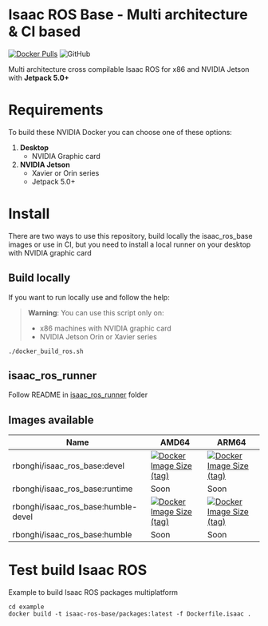 # Isaac ROS Base - Multi architecture & CI based

[![Docker Pulls](https://img.shields.io/docker/pulls/rbonghi/isaac-ros-base)](https://hub.docker.com/r/rbonghi/isaac-ros-base) ![GitHub](https://img.shields.io/github/license/rbonghi/isaac_ros_base)

Multi architecture cross compilable Isaac ROS for x86 and NVIDIA Jetson with **Jetpack 5.0+**

# Requirements

To build these NVIDIA Docker you can choose one of these options:

1. **Desktop**
   * NVIDIA Graphic card
2. **NVIDIA Jetson**
   * Xavier or Orin series
   * Jetpack 5.0+

# Install

There are two ways to use this repository, build locally the isaac_ros_base images or use in CI, but you need to install a local runner on your desktop with NVIDIA graphic card

## Build locally

If you want to run locally use and follow the help:

> **Warning**: 
> You can use this script only on:
>  * x86 machines with NVIDIA graphic card
>  * NVIDIA Jetson Orin or Xavier series

```
./docker_build_ros.sh
```

## isaac_ros_runner

Follow README in [isaac_ros_runner](isaac_ros_runner) folder

## Images available

| Name                                | AMD64 | ARM64 |
|-------------------------------------|-------|-------|
| rbonghi/isaac_ros_base:devel        | [![Docker Image Size (tag)](https://img.shields.io/docker/image-size/rbonghi/isaac-ros-base/devel?arch=amd64)](https://hub.docker.com/r/rbonghi/isaac-ros-base) | [![Docker Image Size (tag)](https://img.shields.io/docker/image-size/rbonghi/isaac-ros-base/devel?arch=arm64)](https://hub.docker.com/r/rbonghi/isaac-ros-base) |
| rbonghi/isaac_ros_base:runtime      | Soon   | Soon   |
| rbonghi/isaac_ros_base:humble-devel | [![Docker Image Size (tag)](https://img.shields.io/docker/image-size/rbonghi/isaac-ros-base/humble-devel?arch=amd64)](https://hub.docker.com/r/rbonghi/isaac-ros-base) | [![Docker Image Size (tag)](https://img.shields.io/docker/image-size/rbonghi/isaac-ros-base/humble-devel?arch=arm64)](https://hub.docker.com/r/rbonghi/isaac-ros-base) |
| rbonghi/isaac_ros_base:humble       | Soon   | Soon   |

# Test build Isaac ROS

Example to build Isaac ROS packages multiplatform

```
cd example
docker build -t isaac-ros-base/packages:latest -f Dockerfile.isaac .
```